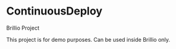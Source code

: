 # ContinuousDeploy
Brillio Project

This project is for demo purposes. Can be used inside Brillio only.

